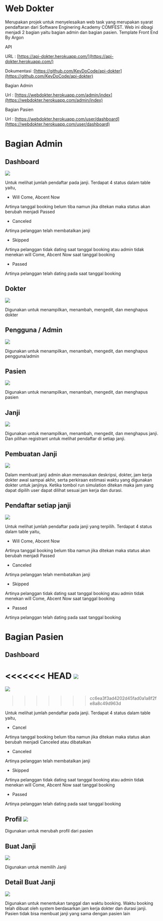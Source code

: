 # Web Dokter

Merupakan projek untuk menyelesaikan web task yang merupakan syarat pendaftaran dari Software Enginering Academy COMFEST. Web ini dibagi menjadi 2 bagian yaitu bagian admin dan bagian pasien.
Template Front End By Argon

API

URL : [https://api-dokter.herokuapp.com/](https://api-dokter.herokuapp.com/)

Dokumentasi :[https://github.com/KevDoCode/api-dokter](https://github.com/KevDoCode/api-dokter)

Bagian Admin

Url : [https://webdokter.herokuapp.com/admin/index](https://webdokter.herokuapp.com/admin/index)

Bagian Pasien

Url : [https://webdokter.herokuapp.com/user/dashboard](https://webdokter.herokuapp.com/user/dashboard)

# Bagian Admin

## Dashboard

![](https://github.com/KevDoCode/webdokter/blob/e1bb7c9dedac8c49f24d0d3363fbbec5973391f7/dokumentasi/admin/dashboard.png)

Untuk melihat jumlah pendaftar pada janji. Terdapat 4 status dalam table yaitu,

- Will Come, Abcent Now

Artinya tanggal booking belum tiba namun jika ditekan maka status akan berubah menjadi Passed

- Canceled

Artinya pelanggan telah membatalkan janji

- Skipped

Artinya pelanggan tidak dating saat tanggal booking atau admin tidak menekan will Come, Abcent Now saat tanggal booking

- Passed

Artinya pelanggan telah dating pada saat tanggal booking

## Dokter

![](https://github.com/KevDoCode/webdokter/blob/e1bb7c9dedac8c49f24d0d3363fbbec5973391f7/dokumentasi/admin/dokter.png)

Digunakan untuk menampilkan, menambah, mengedit, dan menghapus dokter

## Pengguna / Admin

![](https://github.com/KevDoCode/webdokter/blob/e1bb7c9dedac8c49f24d0d3363fbbec5973391f7/dokumentasi/admin/pengguna.png)

Digunakan untuk menampilkan, menambah, mengedit, dan menghapus pengguna/admin

## Pasien

![](https://github.com/KevDoCode/webdokter/blob/e1bb7c9dedac8c49f24d0d3363fbbec5973391f7/dokumentasi/admin/pasien.png)

Digunakan untuk menampilkan, menambah, mengedit, dan menghapus pasien

## Janji

![](https://github.com/KevDoCode/webdokter/blob/e1bb7c9dedac8c49f24d0d3363fbbec5973391f7/dokumentasi/admin/janji.png)

Digunakan untuk menampilkan, menambah, mengedit, dan menghapus janji. Dan pilihan registrant untuk melihat pendaftar di setiap janji.

## Pembuatan Janji

![](https://github.com/KevDoCode/webdokter/blob/e1bb7c9dedac8c49f24d0d3363fbbec5973391f7/dokumentasi/admin/buatjanji.png)

Dalam membuat janji admin akan memasukan deskripsi, dokter, jam kerja dokter awal sampai akhir, serta perkiraan estimasi waktu yang digunakan dokter untuk janjinya. Ketika tombol run simulation ditekan maka jam yang dapat dipilih user dapat dilihat sesuai jam kerja dan durasi.

## Pendaftar setiap janji

![](https://github.com/KevDoCode/webdokter/blob/e1bb7c9dedac8c49f24d0d3363fbbec5973391f7/dokumentasi/admin/pendaftar.png)

Untuk melihat jumlah pendaftar pada janji yang terpilih. Terdapat 4 status dalam table yaitu,

- Will Come, Abcent Now

Artinya tanggal booking belum tiba namun jika ditekan maka status akan berubah menjadi Passed

- Canceled

Artinya pelanggan telah membatalkan janji

- Skipped

Artinya pelanggan tidak dating saat tanggal booking atau admin tidak menekan will Come, Abcent Now saat tanggal booking

- Passed

Artinya pelanggan telah dating pada saat tanggal booking

# Bagian Pasien

## Dashboard

<<<<<<< HEAD
![](https://github.com/KevDoCode/webdokter/blob/977a6ea329d7f2d54dfe8e08339e281085ea81a7/dokumentasi/user/dashboard.png)
=======
![](https://github.com/KevDoCode/webdokter/blob/977a6ea329d7f2d54dfe8e08339e281085ea81a7/dokumentasi/user/dashboard.png) 
>>>>>>> cc6ea3f3ad4202d45fad0a1a8f2fe8a8c49d963d

Untuk melihat jumlah pendaftar pada janji. Terdapat 4 status dalam table yaitu,

- Cancel

Artinya tanggal booking belum tiba namun jika ditekan maka status akan berubah menjadi Canceled atau dibatalkan

- Canceled

Artinya pelanggan telah membatalkan janji

- Skipped

Artinya pelanggan tidak dating saat tanggal booking atau admin tidak menekan will Come, Abcent Now saat tanggal booking

- Passed

Artinya pelanggan telah dating pada saat tanggal booking

## Profil ![](https://github.com/KevDoCode/webdokter/blob/977a6ea329d7f2d54dfe8e08339e281085ea81a7/dokumentasi/user/profil.png)

Digunakan untuk merubah profil dari pasien

## Buat Janji

![](https://github.com/KevDoCode/webdokter/blob/888663dda12d71c644052ff1016ab9f635637f50/dokumentasi/user/buatjanji.png)

Digunakan untuk memilih Janji

## Detail Buat Janji

![](https://github.com/KevDoCode/webdokter/blob/977a6ea329d7f2d54dfe8e08339e281085ea81a7/dokumentasi/user/detailbuatjanji.png)

Digunakan untuk menentukan tanggal dan waktu booking. Waktu booking telah dibuat oleh system berdasarkan jam kerja dokter dan durasi janji. Pasien tidak bisa membuat janji yang sama dengan pasien lain
